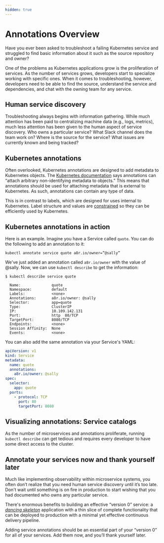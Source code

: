 ```yaml
---
hidden: true
---
```


# Annotations Overview

Have you ever been asked to troubleshoot a failing Kubernetes service and struggled to find basic information about it such as the source repository and owner?

One of the problems as Kubernetes applications grow is the proliferation of services. As the number of services grows, developers start to specialize working with specific ones. When it comes to troubleshooting, however, developers need to be able to find the source, understand the service and dependencies, and chat with the owning team for any service.

## Human service discovery

Troubleshooting always begins with information gathering. While much attention has been paid to centralizing machine data (e.g., logs, metrics), much less attention has been given to the human aspect of service discovery. Who owns a particular service? What Slack channel does the team work on? Where is the source for the service? What issues are currently known and being tracked?

## Kubernetes annotations

Often overlooked, Kubernetes annotations are designed to add metadata to Kubernetes objects. The [Kubernetes documentation](https://kubernetes.io/docs/concepts/overview/working-with-objects/annotations/) says annotations can “attach arbitrary non-identifying metadata to objects.” This means that annotations should be used for attaching metadata that is external to Kubernetes. As such, annotations can contain any type of data.

This is in contrast to labels, which are designed for uses internal to Kubernetes. Label structure and values are [constrained](https://kubernetes.io/docs/concepts/overview/working-with-objects/labels/#syntax-and-character-set) so they can be efficiently used by Kubernetes.

## Kubernetes annotations in action

Here is an example. Imagine you have a Service called `quote`. You can do the following to add an annotation to it:

```
kubectl annotate service quote a8r.io/owner=”@sally”
```

We've just added an annotation called `a8r.io/owner` with the value of @sally. Now, we can use `kubectl describe` to get the information:

```
$ kubectl describe service quote

  Name:              quote
  Namespace:         default
  Labels:            <none>
  Annotations:       a8r.io/owner: @sally
  Selector:          app=quote
  Type:              ClusterIP
  IP:                10.109.142.131
  Port:              http  80/TCP
  TargetPort:        8080/TCP
  Endpoints:         <none>
  Session Affinity:  None
  Events:            <none>
```

You can also add the same annotation via your Service's YAML:

```yaml
apiVersion: v1
kind: Service
metadata:
  name: quote
  annotations:
    a8r.io/owner: @sally
spec:
  selector:
    app: quote
  ports:
    - protocol: TCP
      port: 80
      targetPort: 8080
```

## Visualizing annotations: Service catalogs

As the number of microservices and annotations proliferate, running `kubectl describe` can get tedious and requires every developer to have some direct access to the cluster.

## Annotate your services now and thank yourself later

Much like implementing observability within microservice systems, you often don’t realize that you need human service discovery until it’s too late. Don't wait until something is on fire in production to start wishing that you had documented who owns any particular service.

There's enormous benefits to building an effective “version 0” service: a [_dancing skeleton_](https://containerjournal.com/topics/container-management/dancing-skeleton-apis-and-microservices/) application with a thin slice of complete functionality that can be deployed to production with a minimal yet effective continuous delivery pipeline.

Adding service annotations should be an essential part of your “version 0” for all of your services. Add them now, and you’ll thank yourself later.

